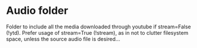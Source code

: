 # Audio folder

Folder to include all the media downloaded through youtube if stream=False (!ytd).
Prefer usage of stream=True (!stream), as in not to clutter filesystem space, unless the source audio file is desired...

